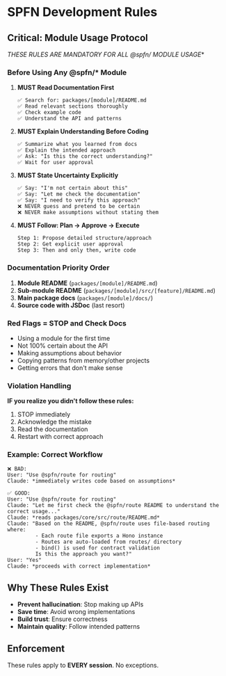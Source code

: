 # SPFN Development Rules

## Critical: Module Usage Protocol

**THESE RULES ARE MANDATORY FOR ALL @spfn/* MODULE USAGE**

### Before Using Any @spfn/* Module

1. **MUST Read Documentation First**
   ```
   ✅ Search for: packages/[module]/README.md
   ✅ Read relevant sections thoroughly
   ✅ Check example code
   ✅ Understand the API and patterns
   ```

2. **MUST Explain Understanding Before Coding**
   ```
   ✅ Summarize what you learned from docs
   ✅ Explain the intended approach
   ✅ Ask: "Is this the correct understanding?"
   ✅ Wait for user approval
   ```

3. **MUST State Uncertainty Explicitly**
   ```
   ✅ Say: "I'm not certain about this"
   ✅ Say: "Let me check the documentation"
   ✅ Say: "I need to verify this approach"
   ❌ NEVER guess and pretend to be certain
   ❌ NEVER make assumptions without stating them
   ```

4. **MUST Follow: Plan → Approve → Execute**
   ```
   Step 1: Propose detailed structure/approach
   Step 2: Get explicit user approval
   Step 3: Then and only then, write code
   ```

### Documentation Priority Order

1. **Module README** (`packages/[module]/README.md`)
2. **Sub-module README** (`packages/[module]/src/[feature]/README.md`)
3. **Main package docs** (`packages/[module]/docs/`)
4. **Source code with JSDoc** (last resort)

### Red Flags = STOP and Check Docs

- Using a module for the first time
- Not 100% certain about the API
- Making assumptions about behavior
- Copying patterns from memory/other projects
- Getting errors that don't make sense

### Violation Handling

**IF you realize you didn't follow these rules:**
1. STOP immediately
2. Acknowledge the mistake
3. Read the documentation
4. Restart with correct approach

### Example: Correct Workflow

```
❌ BAD:
User: "Use @spfn/route for routing"
Claude: *immediately writes code based on assumptions*

✅ GOOD:
User: "Use @spfn/route for routing"
Claude: "Let me first check the @spfn/route README to understand the correct usage..."
Claude: *reads packages/core/src/route/README.md*
Claude: "Based on the README, @spfn/route uses file-based routing where:
         - Each route file exports a Hono instance
         - Routes are auto-loaded from routes/ directory
         - bind() is used for contract validation
         Is this the approach you want?"
User: "Yes"
Claude: *proceeds with correct implementation*
```

## Why These Rules Exist

- **Prevent hallucination**: Stop making up APIs
- **Save time**: Avoid wrong implementations
- **Build trust**: Ensure correctness
- **Maintain quality**: Follow intended patterns

## Enforcement

These rules apply to **EVERY session**. No exceptions.